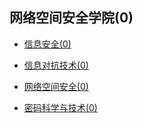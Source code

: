 ## 网络空间安全学院(0)

- [信息安全(0)](grad-application/网络空间安全学院/信息安全/README.md)

- [信息对抗技术(0)](grad-application/网络空间安全学院/信息对抗技术/README.md)

- [网络空间安全(0)](grad-application/网络空间安全学院/网络空间安全/README.md)

- [密码科学与技术(0)](grad-application/网络空间安全学院/密码科学与技术/README.md)
